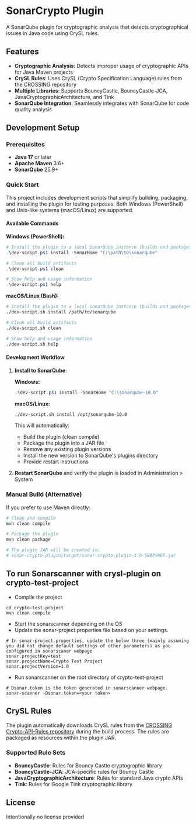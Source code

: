 # SonarCrypto Plugin

A SonarQube plugin for cryptographic analysis that detects cryptographical issues in Java code using CrySL rules.

## Features

- **Cryptographic Analysis**: Detects improper usage of cryptographic APIs for Java Maven projects
- **CrySL Rules**: Uses CrySL (Crypto Specification Language) rules from the CROSSING repository
- **Multiple Libraries**: Supports BouncyCastle, BouncyCastle-JCA, JavaCryptographicArchitecture, and Tink
- **SonarQube Integration**: Seamlessly integrates with SonarQube for code quality analysis

## Development Setup

### Prerequisites

- **Java 17** or later
- **Apache Maven** 3.6+
- **SonarQube** 25.9+


### Quick Start

This project includes development scripts that simplify building, packaging, and installing the plugin for testing purposes. Both Windows (PowerShell) and Unix-like systems (macOS/Linux) are supported.

#### Available Commands

**Windows (PowerShell):**
```powershell
# Install the plugin to a local SonarQube instance (builds and packages automatically)
.\dev-script.ps1 install -SonarHome "C:\path\to\sonarqube"

# Clean all build artifacts
.\dev-script.ps1 clean

# Show help and usage information
.\dev-script.ps1 help
```

**macOS/Linux (Bash):**
```bash
# Install the plugin to a local SonarQube instance (builds and packages automatically)
./dev-script.sh install /path/to/sonarqube

# Clean all build artifacts
./dev-script.sh clean

# Show help and usage information
./dev-script.sh help
```

#### Development Workflow

1. **Install to SonarQube**:
   
   **Windows:**
   ```powershell
   .\dev-script.ps1 install -SonarHome "C:\sonarqube-10.0"
   ```
   
   **macOS/Linux:**
   ```bash
   ./dev-script.sh install /opt/sonarqube-10.0
   ```
   
   This will automatically:
   - Build the plugin (clean compile)
   - Package the plugin into a JAR file
   - Remove any existing plugin versions
   - Install the new version to SonarQube's plugins directory
   - Provide restart instructions

2. **Restart SonarQube** and verify the plugin is loaded in Administration > System

### Manual Build (Alternative)

If you prefer to use Maven directly:

```bash
# Clean and compile
mvn clean compile

# Package the plugin
mvn clean package

# The plugin JAR will be created in:
# sonar-crypto-plugin/target/sonar-crypto-plugin-1.0-SNAPSHOT.jar
```

## To run Sonarscanner with crysl-plugin on crypto-test-project
- Compile the project
```shell
cd crypto-test-project
mvn clean compile
```

- Start the sonarscanner depending on the OS
- Update the sonar-project.properties file based on your settings.
```shell
# In sonar-project.properties, update the below three (mainly assuming you did not change default settings of other parameters) as you configured in sonarscaner webpage
sonar.projectKey=test
sonar.projectName=Crypto Test Project
sonar.projectVersion=1.0
```

- Run sonarscanner on the root directory of crypto-test-project
```shell
# Dsonar.token is the token generated in sonarscanner webpage.
sonar-scanner -Dsonar.token=<your token>
```

## CrySL Rules

The plugin automatically downloads CrySL rules from the [CROSSING Crypto-API-Rules repository](https://github.com/CROSSINGTUD/Crypto-API-Rules) during the build process. The rules are packaged as resources within the plugin JAR.

### Supported Rule Sets

- **BouncyCastle**: Rules for Bouncy Castle cryptographic library
- **BouncyCastle-JCA**: JCA-specific rules for Bouncy Castle
- **JavaCryptographicArchitecture**: Rules for standard Java crypto APIs
- **Tink**: Rules for Google Tink cryptographic library

## License

Intentionally no license provided